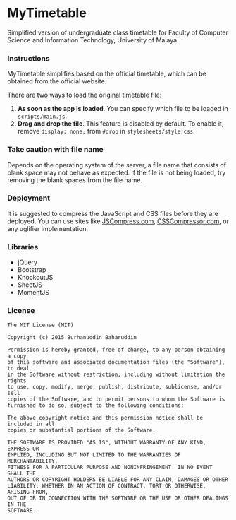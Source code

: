 # MyTimetable
Simplified version of undergraduate class timetable for Faculty of Computer Science and Information Technology, University of Malaya.

### Instructions
MyTimetable simplifies based on the official timetable, which can be obtained from the official website.

There are two ways to load the original timetable file:

1. **As soon as the app is loaded**. You can specify which file to be loaded in ```scripts/main.js```.
2. **Drag and drop the file**. This feature is disabled by default. To enable it, remove ```display: none;``` from ```#drop``` in ```stylesheets/style.css```.

### Take caution with file name
Depends on the operating system of the server, a file name that consists of blank space may not behave as expected. If the file is not being loaded, try removing the blank spaces from the file name.

### Deployment
It is suggested to compress the JavaScript and CSS files before they are deployed. You can use sites like [JSCompress.com](http://jscompress.com/), [CSSCompressor.com](http://csscompressor.com/), or any uglifier implementation.

### Libraries
- jQuery
- Bootstrap
- KnockoutJS
- SheetJS
- MomentJS

### License
```
The MIT License (MIT)

Copyright (c) 2015 Burhanuddin Baharuddin

Permission is hereby granted, free of charge, to any person obtaining a copy
of this software and associated documentation files (the "Software"), to deal
in the Software without restriction, including without limitation the rights
to use, copy, modify, merge, publish, distribute, sublicense, and/or sell
copies of the Software, and to permit persons to whom the Software is
furnished to do so, subject to the following conditions:

The above copyright notice and this permission notice shall be included in all
copies or substantial portions of the Software.

THE SOFTWARE IS PROVIDED "AS IS", WITHOUT WARRANTY OF ANY KIND, EXPRESS OR
IMPLIED, INCLUDING BUT NOT LIMITED TO THE WARRANTIES OF MERCHANTABILITY,
FITNESS FOR A PARTICULAR PURPOSE AND NONINFRINGEMENT. IN NO EVENT SHALL THE
AUTHORS OR COPYRIGHT HOLDERS BE LIABLE FOR ANY CLAIM, DAMAGES OR OTHER
LIABILITY, WHETHER IN AN ACTION OF CONTRACT, TORT OR OTHERWISE, ARISING FROM,
OUT OF OR IN CONNECTION WITH THE SOFTWARE OR THE USE OR OTHER DEALINGS IN THE
SOFTWARE.
```
